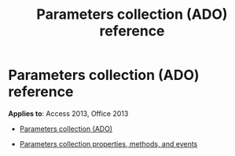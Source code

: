 ﻿---
title: Parameters collection (ADO) reference
TOCTitle: Parameters collection (ADO)
ms:assetid: ac05170e-6add-4eb1-bfd1-52594359882f
ms:mtpsurl: https://msdn.microsoft.com/library/JJ249799(v=office.15)
ms:contentKeyID: 48546990
ms.date: 09/18/2015
mtps_version: v=office.15
---

# Parameters collection (ADO) reference


**Applies to**: Access 2013, Office 2013



  - [Parameters collection (ADO)](parameters-collection-ado.md)

  - [Parameters collection properties, methods, and events](parameters-collection-properties-methods-and-events.md)

